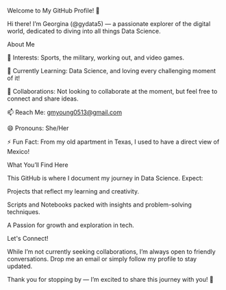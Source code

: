 Welcome to My GitHub Profile! 👋

Hi there! I’m Georgina (@gydata5) — a passionate explorer of the digital world, dedicated to diving into all things Data Science.

About Me

👀 Interests: Sports, the military, working out, and video games.

🌱 Currently Learning: Data Science, and loving every challenging moment of it!

💞️ Collaborations: Not looking to collaborate at the moment, but feel free to connect and share ideas.

📫 Reach Me: gmyoung0513@gmail.com

😄 Pronouns: She/Her

⚡ Fun Fact: From my old apartment in Texas, I used to have a direct view of Mexico!

What You’ll Find Here

This GitHub is where I document my journey in Data Science. 
Expect:

Projects that reflect my learning and creativity.

Scripts and Notebooks packed with insights and problem-solving techniques.

A Passion for growth and exploration in tech.

Let's Connect!

While I’m not currently seeking collaborations, I’m always open to friendly conversations. Drop me an email or simply follow my profile to stay updated.

Thank you for stopping by — I’m excited to share this journey with you! 🚀
